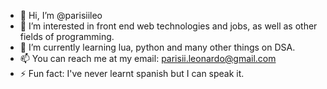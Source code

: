 - 👋 Hi, I’m @parisiileo
- 👀 I’m interested in front end web technologies and jobs, as well as other fields of programming.
- 🌱 I’m currently learning lua, python and many other things on DSA.
- 📫 You can reach me at my email: parisii.leonardo@gmail.com
- ⚡ Fun fact: I've never learnt spanish but I can speak it.

<!---
parisiileo/parisiileo is a ✨ special ✨ repository because its `README.md` (this file) appears on your GitHub profile.
You can click the Preview link to take a look at your changes.
--->
